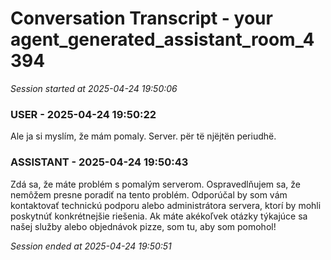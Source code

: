 # Conversation Transcript - your agent_generated_assistant_room_4394

*Session started at 2025-04-24 19:50:06*

### USER - 2025-04-24 19:50:22

Ale ja si myslím, že mám pomaly. Server. për të njëjtën periudhë.

### ASSISTANT - 2025-04-24 19:50:43

Zdá sa, že máte problém s pomalým serverom. Ospravedlňujem sa, že nemôžem presne poradiť na tento problém. Odporúčal by som vám kontaktovať technickú podporu alebo administrátora servera, ktorí by mohli poskytnúť konkrétnejšie riešenia. Ak máte akékoľvek otázky týkajúce sa našej služby alebo objednávok pizze, som tu, aby som pomohol!

*Session ended at 2025-04-24 19:50:51*
